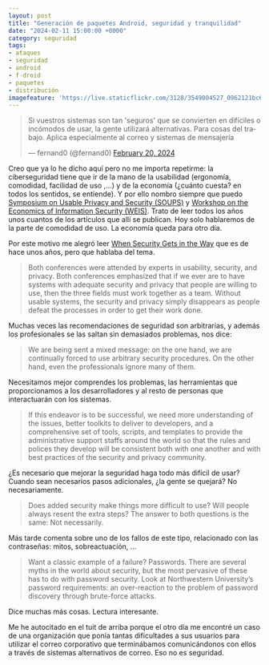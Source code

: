 ```yaml
---
layout: post
title: "Generación de paquetes Android, seguridad y tranquilidad"
date: "2024-02-11 15:00:00 +0000"
category: seguridad
tags:
- ataques
- seguridad
- android
- f-droid
- paquetes
- distribución
imagefeature: 'https://live.staticflickr.com/3128/3549004527_0962121bc6_z.jpg'
---
```

<blockquote class="twitter-tweet" data-media-max-width="560"><p lang="es" dir="ltr">Si vuestros sistemas son tan &#39;seguros&#39; que se convierten en difíciles o incómodos de usar, la gente utilizará alternativas. Para cosas del trabajo. Aplica especialmente al correo y sistemas de mensajería</p>&mdash; fernand0 (@fernand0) <a href="https://twitter.com/fernand0/status/1759865335195328709?ref_src=twsrc%5Etfw">February 20, 2024</a></blockquote> <script async src="https://platform.twitter.com/widgets.js" charset="utf-8"></script> 
Creo que ya lo he dicho aquí pero no me importa repetirme: la ciberseguridad tiene que ir de la mano de la usabilidad (ergonomía, comodidad, facilidad de uso ,...) y de la economía (¿cuánto cuesta? en todos los sentidos, se entiende). Y por ello nombro siempre que puedo <a href="https://www.usenix.org/conferences/byname/884">Symposium on Usable Privacy and Security (SOUPS)</a> y <a href="https://weis2023.econinfosec.org/organization/previous-workshops/">Workshop on the Economics of Information Security (WEIS)</a>. Trato de leer todos los años unos cuantos de los artículos que allí se publican.
Hoy solo hablaremos de la parte de comodidad de uso. La economía queda para otro día.

Por este motivo me alegró leer <a href="https://jnd.org/when-security-gets-in-the-way/">When Security Gets in the Way</a> que es de hace unos años, pero que hablaba del tema.

> Both conferences were attended by experts in usability, security, and privacy. Both conferences emphasized that if we ever are to have systems with adequate security and privacy that people are willing to use, then the three fields must work together as a team. Without usable systems, the security and privacy simply disappears as people defeat the processes in order to get their work done. 

Muchas veces las recomendaciones de seguridad son arbitrarias, y además los profesionales se las saltan sin demasiados problemas, nos dice:

> We are being sent a mixed message: on the one hand, we are continually forced to use arbitrary security procedures. On the other hand, even the professionals ignore many of them.

Necesitamos mejor comprendes los problemas, las herramientas que proporcionamos a los desarrolladores y al resto de personas que interactuarán con los sistemas.

> If this endeavor is to be successful, we need more understanding of the issues, better toolkits to deliver to developers, and a comprehensive set of tools, scripts, and templates to provide the administrative support staffs around the world so that the rules and polices they develop will be consistent both with one another and with best practices of the security and privacy community. 

¿Es necesario que mejorar la seguridad haga todo más difícil de usar? Cuando sean necesarios pasos adicionales, ¿la gente se quejará?
No necesariamente.

> Does added security make things more difficult to use? Will people always resent the extra steps? The answer to both questions is the same: Not necessarily. 

Más tarde comenta sobre uno de los fallos de este tipo, relacionado con las contraseñas: mitos, sobreactuación, ...

> Want a classic example of a failure? Passwords. There are several myths in the world about security, but the most pervasive of these has to do with password security. Look at Northwestern University’s password requirements: an over-reaction to the problem of password discovery through brute-force attacks.

Dice muchas más cosas. Lectura interesante.

Me he autocitado en el tuit de arriba porque el otro día me encontré un caso de una organización que ponía tantas dificultades a sus usuarios para utilizar el correo corporativo que terminábamos comunicándonos con ellos a través de sistemas alternativos de correo.
Eso no es seguridad.
